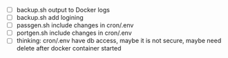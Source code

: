 - [ ] backup.sh output to Docker logs
- [ ] backup.sh add logining
- [ ] passgen.sh include changes in cron/.env
- [ ] portgen.sh include changes in cron/.env
- [ ] thinking: cron/.env have db access, maybe it is not secure, maybe need delete after docker container started
